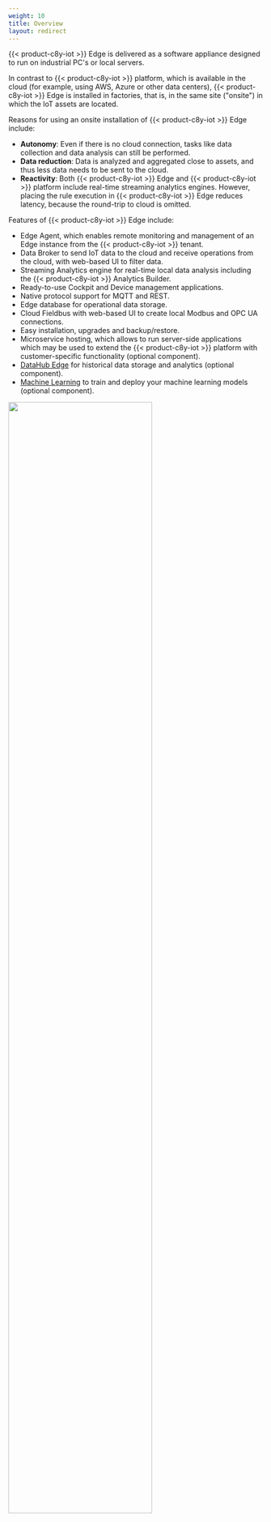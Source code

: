 ```yaml
---
weight: 10
title: Overview
layout: redirect
---
```


{{< product-c8y-iot >}} Edge is delivered as a software appliance designed to run on industrial PC's or local servers.

In contrast to {{< product-c8y-iot >}} platform, which is available in the cloud (for example, using AWS, Azure or other data centers), {{< product-c8y-iot >}} Edge is installed in factories, that is, in the same site ("onsite") in which the IoT assets are located.    

Reasons for using an onsite installation of {{< product-c8y-iot >}} Edge include:

* **Autonomy**: Even if there is no cloud connection, tasks like data collection and data analysis can still be performed.
* **Data reduction**: Data is analyzed and aggregated close to assets, and thus less data needs to be sent to the cloud.
* **Reactivity**: Both {{< product-c8y-iot >}} Edge and {{< product-c8y-iot >}} platform include real-time streaming analytics engines. However, placing the rule execution in {{< product-c8y-iot >}} Edge reduces latency, because the round-trip to cloud is omitted.

Features of {{< product-c8y-iot >}} Edge include:

* Edge Agent, which enables remote monitoring and management of an Edge instance from the {{< product-c8y-iot >}} tenant.
* Data Broker to send IoT data to the cloud and receive operations from the cloud, with web-based UI to filter data.
* Streaming Analytics engine for real-time local data analysis including the {{< product-c8y-iot >}} Analytics Builder.
* Ready-to-use Cockpit and Device management applications.
* Native protocol support for MQTT and REST.
* Edge database for operational data storage.
* Cloud Fieldbus with web-based UI to create local Modbus and OPC UA connections.
* Easy installation, upgrades and backup/restore.
* Microservice hosting, which allows to run server-side applications which may be used to extend the {{< product-c8y-iot >}} platform with customer-specific functionality (optional component).
* [DataHub Edge](/datahub/running-datahub-on-the-edge/) for historical data storage and analytics (optional component).
* [Machine Learning](/machine-learning/introduction/) to train and deploy your machine learning models (optional component).


<img src="/images/edge/cumulocity-edge-overview.png" name="{{< product-c8y-iot >}} Edge overview" style="width:75%;"/>
